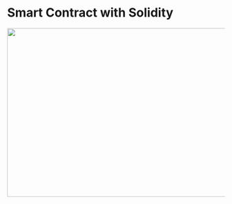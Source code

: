 # Smart Contract with Solidity

<p align="center">
<img src="https://user-images.githubusercontent.com/62320593/99928742-6f9da700-2d18-11eb-901f-9b941dddf473.jpg" width="800" height="390"/>
</p>
